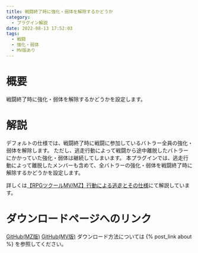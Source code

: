 ```yaml
---
title: 戦闘終了時に強化・弱体を解除するかどうか
category:
  - プラグイン解説
date: 2022-08-13 17:52:03
tags:
  - 戦闘
  - 強化・弱体
  - MV版あり
---
```


# 概要

戦闘終了時に強化・弱体を解除するかどうかを設定します。

# 解説

デフォルトの仕様では、戦闘終了時に戦闘に参加しているバトラー全員の強化・弱体を解除します。
ただし、逃走行動によって戦闘から途中離脱したバトラーにかかっていた強化・弱体は継続してしまいます。
本プラグインでは、逃走行動によって離脱したメンバーも含めて、全バトラーの強化・弱体を戦闘終了時に解除するかどうかを設定します。

詳しくは[【RPGツクールMV/MZ】行動による逃走とその仕様](https://elleonard.github.io/nplus_doc/2022/08/13/engineering/rmmz/escape-by-action/)にて解説しています。

# ダウンロードページへのリンク

[GitHub(MZ版)](https://github.com/elleonard/DarkPlasma-MZ-Plugins/blob/release/DarkPlasma_RemoveBuffAtBattleEnd.js)
[GitHub(MV版)](https://github.com/elleonard/DarkPlasma-MV-Plugins/blob/release/DarkPlasma_RemoveBuffAtBattleEnd.js)
ダウンロード方法については {% post_link about %} を参照してください。
